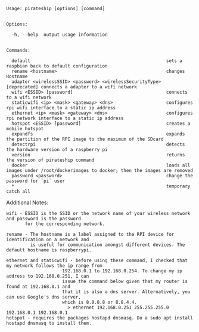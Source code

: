 ```
Usage: pirateship [options] [command]


Options:

  -h, --help  output usage information


Commands:

  default                                                   sets a raspbian back to default configuration
  rename <hostname>                                         changes Hostname
  adapter <wirelessSSID> <password> <wirelessSecurityType>  [deprecated] connects a adapter to a wifi network
  wifi <ESSID> [password]                                   connects to a wifi network
  staticwifi <ip> <mask> <gateway> <dns>                    configures rpi wifi interface to a static ip address
  ethernet <ip> <mask> <gateway> <dns>                      configures rpi network interface to a static ip address
  hotspot <ESSID> [password]                                creates a mobile hotspot
  expandfs                                                  expands the partition of the RPI image to the maximum of the SDcard
  detectrpi                                                 detects the hardware version of a raspberry pi
  version                                                   returns the version of pirateship command
  docker                                                    loads all images under /root/dockerimages to docker; then the images are removed
  password <password>                                       change the password for `pi` user
  *                                                         temporary catch all
```

Additional Notes:

    wifi - ESSID is the SSID or the network name of your wireless network and password is the password 
           for the corresponding network.

    rename - The hostname is a label assigned to the RPI device for identification on a network and 
             is useful for communication amongst different devices. The default hostname is raspberrypi.

    ethernet and staticwifi - before using these command, I checked that my network follows the ip range from 
                         192.168.0.1 to 192.168.0.254. To change my ip address to 192.168.0.251, I can 
                         issue the command below given that my router is found at 192.168.0.1 and 
                         that it is also a dns server. Alternatively, you can use Google's dns server, 
                         which is 8.8.8.8 or 8.8.4.4.  
                           > ethernet 192.168.0.251 255.255.255.0 192.168.0.1 192.168.0.1 
    hotspot - requires the packages hostapd dnsmasq. Do a sudo apt install hostapd dnsmasq to install them.
